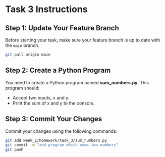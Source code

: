# Task 3 Instructions

## Step 1: Update Your Feature Branch
Before starting your task, make sure your feature branch is up to date with the `main` branch.

```bash
git pull origin main
```
## Step 2: Create a Python Program
You need to create a Python program named **sum_numbers.py**. This program should:
 - Accept two inputs, x and y.
 - Print the sum of x and y to the console.

## Step 3: Commit Your Changes
Commit your changes using the following commands:

```bash
git add week_1/homework/task_3/sum_numbers.py
git commit -m "add program which sums two numbers"
git push
```